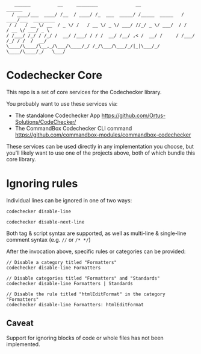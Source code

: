 ```
   ______          __     ________              __                ______
  / ____/___  ____/ /__  / ____/ /_  ___  _____/ /_____  _____   / ____/___  ________
 / /   / __ \/ __  / _ \/ /   / __ \/ _ \/ ___/ //_/ _ \/ ___/  / /   / __ \/ ___/ _ \
/ /___/ /_/ / /_/ /  __/ /___/ / / /  __/ /__/ ,< /  __/ /     / /___/ /_/ / /  /  __/
\____/\____/\__,_/\___/\____/_/ /_/\___/\___/_/|_|\___/_/      \____/\____/_/   \___/
```

# Codechecker Core

This repo is a set of core services for the Codechecker library.

You probably want to use these services via:

* The standalone Codechecker App https://github.com/Ortus-Solutions/CodeChecker/
* The CommandBox Codechecker CLI command https://github.com/commandbox-modules/commandbox-codechecker

These services can be used directly in any implementation you choose, but you'll likely want to use one of the projects above, both of which bundle this core library.

# Ignoring rules
Individual lines can be ignored in one of two ways:

`codechecker disable-line`

`codechecker disable-next-line`

Both tag & script syntax are supported, as well as multi-line & single-line comment syntax (e.g. `//` or `/* */`)

After the invocation above, specific rules or categories can be provided:
```
// Disable a category titled "Formatters"
codechecker disable-line Formatters

// Disable categories titled "Formatters" and "Standards"
codechecker disable-line Formatters | Standards

// Disable the rule titled "htmlEditFormat" in the category "Formatters"
codechecker disable-line Formatters: htmlEditFormat
```

## Caveat
Support for ignoring blocks of code or whole files has not been implemented.
